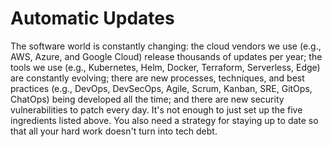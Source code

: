 # Automatic Updates

The software world is constantly changing: the cloud vendors we use (e.g., AWS, Azure, and Google Cloud) release
thousands of updates per year; the tools we use (e.g., Kubernetes, Helm, Docker, Terraform, Serverless, Edge) are
constantly evolving; there are new processes, techniques, and best practices (e.g., DevOps, DevSecOps, Agile, Scrum,
Kanban, SRE, GitOps, ChatOps) being developed all the time; and there are new security vulnerabilities to patch every
day. It's not enough to just set up the five ingredients listed above. You also need a strategy for staying up to date
so that all your hard work doesn't turn into tech debt.
